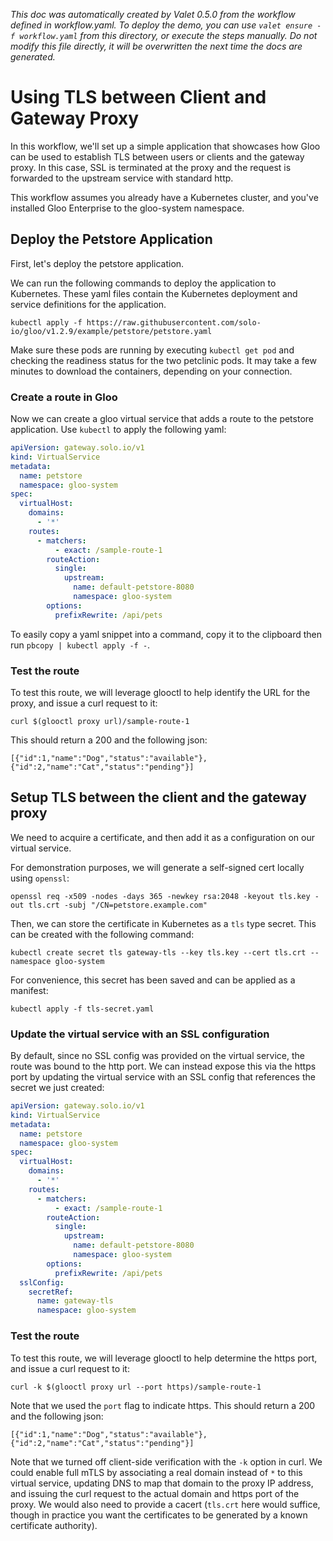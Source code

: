 _This doc was automatically created by Valet 0.5.0 from the workflow defined in workflow.yaml. To deploy the demo, you can use `valet ensure -f workflow.yaml` from this directory, or execute the steps manually. Do not modify this file directly, it will be overwritten the next time the docs are generated._

# Using TLS between Client and Gateway Proxy

In this workflow, we'll set up a simple application that showcases how Gloo can be used to establish TLS between users or clients and the gateway proxy. In this case, SSL is terminated at the proxy and the request is forwarded to the upstream service with standard http.


This workflow assumes you already have a Kubernetes cluster, and you've installed Gloo Enterprise to the gloo-system namespace.


## Deploy the Petstore Application

First, let's deploy the petstore application.

 

We can run the following commands to deploy the application to Kubernetes. These yaml files contain the Kubernetes deployment and service definitions for the application.


```
kubectl apply -f https://raw.githubusercontent.com/solo-io/gloo/v1.2.9/example/petstore/petstore.yaml
```

 

Make sure these pods are running by executing `kubectl get pod` and checking the readiness status for the two petclinic pods. It may take a few minutes to download the containers, depending on your connection.


### Create a route in Gloo

Now we can create a gloo virtual service that adds a route to the petstore application. Use `kubectl` to apply the following yaml:

```yaml
apiVersion: gateway.solo.io/v1
kind: VirtualService
metadata:
  name: petstore
  namespace: gloo-system
spec:
  virtualHost:
    domains:
      - '*'
    routes:
      - matchers:
          - exact: /sample-route-1
        routeAction:
          single:
            upstream:
              name: default-petstore-8080
              namespace: gloo-system
        options:
          prefixRewrite: /api/pets
```

 

To easily copy a yaml snippet into a command, copy it to the clipboard then run `pbcopy | kubectl apply -f -`.

### Test the route

To test this route, we will leverage glooctl to help identify the URL for the proxy, and issue a curl request to it:

`curl $(glooctl proxy url)/sample-route-1`

This should return a 200 and the following json:
```
[{"id":1,"name":"Dog","status":"available"},{"id":2,"name":"Cat","status":"pending"}]
```

## Setup TLS between the client and the gateway proxy

We need to acquire a certificate, and then add it as a configuration on our virtual service.

 

For demonstration purposes, we will generate a self-signed cert locally using `openssl`:

`openssl req -x509 -nodes -days 365 -newkey rsa:2048 -keyout tls.key -out tls.crt -subj "/CN=petstore.example.com"`

Then, we can store the certificate in Kubernetes as a `tls` type secret. This can be created with the following command:

`kubectl create secret tls gateway-tls --key tls.key --cert tls.crt --namespace gloo-system`

For convenience, this secret has been saved and can be applied as a manifest:


```
kubectl apply -f tls-secret.yaml
```

### Update the virtual service with an SSL configuration

By default, since no SSL config was provided on the virtual service, the route was bound to the http port. We
can instead expose this via the https port by updating the virtual service with an SSL config that references
the secret we just created:


```yaml
apiVersion: gateway.solo.io/v1
kind: VirtualService
metadata:
  name: petstore
  namespace: gloo-system
spec:
  virtualHost:
    domains:
      - '*'
    routes:
      - matchers:
          - exact: /sample-route-1
        routeAction:
          single:
            upstream:
              name: default-petstore-8080
              namespace: gloo-system
        options:
          prefixRewrite: /api/pets
  sslConfig:
    secretRef:
      name: gateway-tls
      namespace: gloo-system
```

### Test the route

To test this route, we will leverage glooctl to help determine the https port, and issue a curl request to it:

`curl -k $(glooctl proxy url --port https)/sample-route-1`

Note that we used the `port` flag to indicate https. This should return a 200 and the following json:

```
[{"id":1,"name":"Dog","status":"available"},{"id":2,"name":"Cat","status":"pending"}]
```

Note that we turned off client-side verification with the `-k` option in curl. We could enable full mTLS by
associating a real domain instead of `*` to this virtual service, updating DNS to map that domain to the proxy
IP address, and issuing the curl request to the actual domain and https port of the proxy. We would also need to
provide a cacert (`tls.crt` here would suffice, though in practice you want the certificates to be generated
by a known certificate authority).
